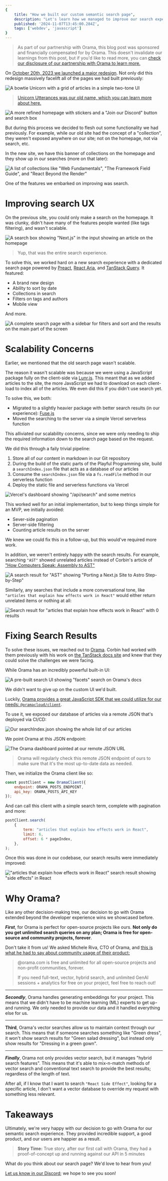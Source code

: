 ```yaml
---
{
	title: "How we built our custom semantic search page",
	description: "Let's learn how we managed to improve our search experience using semantic search, powered by Orama.",
	published: '2024-11-07T13:45:00.284Z',
	tags: ['webdev', 'javascript']
}
---
```


> As part of our partnership with Orama, this blog post was sponsored and financially compensated for by Orama. This doesn't invalidate our learnings from this post, but if you'd like to read more, you can [check our disclosure of our partnership with Orama to learn more.](https://github.com/playfulprogramming/playfulprogramming/issues/1193)

On [October 20th, 2023 we launched a major redesign](https://github.com/playfulprogramming/playfulprogramming/pull/497). Not only did this redesign massively facelift all of the pages we had built previously:

![A bowtie Unicorn with a grid of articles in a simple two-tone UI](./uu_homepage_before.png)

> [Unicorn Utterances was our old name, which you can learn more about here.](/posts/rebrand-to-playful-programming)

![A more refined homepage with stickers and a "Join our Discord" button and search box](./pfp_homepage_after.png)

But during this process we decided to flesh out some functionality we had previously. For example, while our old site had the concept of a "collection", they weren't exposed anywhere on our site; not on the homepage, not via search, etc.

In the new site, we have this banner of collections on the homepage and they show up in our searches (more on that later):

![A list of collections like "Web Fundamentals", "The Framework Field Guide", and "React Beyond the Render"](./collections_preview.png)

One of the features we embarked on improving was search.

# Improving search UX

On the previous site, you could only make a search on the homepage. It was clunky, didn't have many of the features people wanted (like tags filtering), and wasn't scalable.

![A search box showing "Next.js" in the input showing an article on the homepage](./uu_search_before.png)

> Yup, that was the entire search experience.

To solve this, we worked hard on a new search experience with a dedicated search page powered by [Preact](https://preactjs.com/), [React Aria](https://react-spectrum.adobe.com/react-aria/), and [TanStack Query](https://tanstack.com/query/). It featured:

- A brand new design
- Ability to sort by date
- Collections in search
- Filters on tags and authors
- Mobile view

And more.

![A complete search page with a sidebar for filters and sort and the results on the main part of the screen](./pfp_search_after.png)

# Scalability Concerns

Earlier, we mentioned that the old search page wasn't scalable.

The reason it wasn't scalable was because we were using a JavaScript package fully on the client-side via [Lunr.js](https://lunrjs.com/). This meant that as we added articles to the site, the more JavaScript we had to download on each client-load to index all of the articles. We even did this if you didn't use search yet.

To solve this, we both:

- Migrated to a slightly heavier package with better search results (in our experience): [Fuse.js](https://www.fusejs.io/)
- Moved the searching to the server via a simple Vercel serverless function

 This alliviated our scalability concerns, since we were only needing to ship the required information down to the search page based on the request.

We did this through a faily trivial pipeline:

1) Store all of our content in markdown in our Git repository
2) During the build of the static parts of the Playful Programming site, build a `searchIndex.json` file that acts as a database of our articles
3) Consume the `searchIndex.json` file via a `fs.readFile` method in our serverless function
4) Deploy the static file and serverless functions via Vercel

![Vercel's dashboard showing "/api/search" and some metrics](./vercel_search.png)

This worked well for an initial implementation, but to keep things simple for an MVP, we initially avoided:

- Sever-side pagination
- Server-side filtering
- Counting article results on the server

We knew we could fix this in a follow-up, but this would've required more work.

In addition, we weren't entirely happy with the search results. For example, searching `"AST"` showed unrelated articles instead of Corbin's article of ["How Computers Speak: Assembly to AST"](/posts/how-computers-speak)

![A search result for "AST" showing "Porting a Next.js Site to Astro Step-by-Step"](./ast_search_before.png)

Similarly, any searches that include a more conversational tone, like `"articles that explain how effects work in React"` would either return unrelated items or nothing at all:

![Search result for "articles that explain how effects work in React" with 0 results](./search_term_before.png)

# Fixing Search Results

To solve these issues, we reached out to [Orama](https://orama.com/). Corbin had worked with them previously with his work on [the TanStack docs site](https://tanstack.com/) and knew that they could solve the challenges we were facing.

While Orama has an incredibly powerful built-in UI:

![A pre-built search UI showing "facets" search on Orama's docs](./orama_default_ui.png)

We didn't want to give up on the custom UI we'd built.

Luckily, [Orama provides a great JavaScript SDK that we could utilize for our needs: `@oramacloud/client`](https://docs.orama.com/cloud/integrating-orama-cloud/javascript-sdk).

To use it, we exposed our database of articles via a remote JSON that's deployed via CI/CD:

![Our searchIndex.json showing the whole list of our articles](./search_json.png)

We point Orama at this JSON endpoint:

![The Orama dashboard pointed at our remote JSON URL](./orama_dashboard.png)

> Orama will regularly check this remote JSON endpoint of ours to make sure that it's the most up-to-date data as needed.

Then, we initialize the Orama client like so:

````javascript
const postClient = new OramaClient({
    endpoint: ORAMA_POSTS_ENDPOINT,
    api_key: ORAMA_POSTS_API_KEY
});
````

And can call this client with a simple search term, complete with pagination and more:

````javascript
postClient.search(
    {
        term: "articles that explain how effects work in React",
        limit: 6,
        offset: 6 * pageIndex,
    },
);
````

Once this was done in our codebase, our search results were immediately improved:

!["articles that explain how effects work in React" search result showing "side effects" in React](./search_term_after.png)

# Why Orama?

Like any other decision-making tree, our decision to go with Orama extended beyond the developer experience wins we showcased before.

***First***, for Orama is perfect for open-source projects like ours. **Not only do you get unlimited search queries on any plan; Orama is free for open-source and community projects, forever**.

Don't take it from us! We asked Michele Riva, CTO of Orama, and [this is what he had to say about community usage of their product:](https://bsky.app/profile/riva.wtf/post/3la52ozb2sx2g)

> @orama.com is free and unlimited for all open-source projects and non-profit communities, forever.
>
> If you need full-text, vector, hybrid search, and unlimited GenAI sessions + analytics for free on your project, feel free to reach out!

-------

***Secondly***, Orama handles generating embeddings for your project. This means that we didn't have to be machine learning (ML) experts to get up-and running. We only needed to provide our data and it handled everything else for us.

---------

**Third**, Orama's vector searches allow us to maintain context through our search. This means that if someone searches something like "Green dress", it won't show search results for "Green salad dressing", but instead only show results for "Dressing in a green gown".

-----

***Finally***, Orama not only provides vector search, but it manages "hybrid search features". This means that it's able to mix-n-match methods of vector search and conventional text search to provide the best results; regardless of the length of text.

After all, if I know that I want to search `"React Side Effect"`, looking for a specific article, I don't want a vector database to override my request with something less relevant.

# Takeaways

Ultimately, we're very happy with our decision to go with Orama for our semantic search experience. They provided incredible support, a good product, and our users are happier as a result.

> **Story Time:**
> True story, after our first call with Orama, they had a proof-of-concept up and running against our API in 5 minutes

What do you think about our search page? We'd love to hear from you! 

[Let us know in our Discord](https://discord.gg/FMcvc6T); we hope to see you soon!
